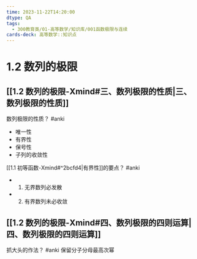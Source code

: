 ```yaml
---
time: 2023-11-22T14:20:00
dtype: QA
tags:
  - 300教育类/01-高等数学/知识库/001函数极限与连续
cards-deck: 高等数学::知识点
---
```

# 1.2 数列的极限
## [[1.2 数列的极限-Xmind#三、数列极限的性质|三、数列极限的性质]]

数列极限的性质？ #anki 
- 唯一性
- 有界性
- 保号性
- 子列的收敛性

[[1.1 初等函数-Xmind#^2bcfd4|有界性]]的要点？ #anki 
- 1. 无界数列必发散
- 2. 有界数列未必收敛

## [[1.2 数列的极限-Xmind#四、数列极限的四则运算| 四、数列极限的四则运算]]

抓大头的作法？ #anki 
保留分子分母最高次幂